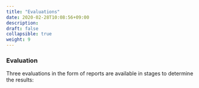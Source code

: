 ```yaml
---
title: "Evaluations"
date: 2020-02-28T10:08:56+09:00
description: 
draft: false
collapsible: true
weight: 9
---
```

### Evaluation

Three evaluations in the form of reports are available in stages to determine the results: